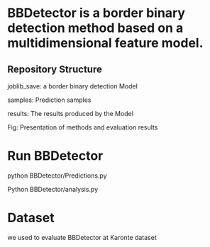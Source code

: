 # BBDetector is a border binary detection method based on a multidimensional feature model.

## Repository Structure

joblib_save: a border binary detection Model

samples: Prediction samples

results: The results produced by the Model

Fig: Presentation of methods and evaluation results

# Run BBDetector

python BBDetector/Predictions.py
               
Python BBDetector/analysis.py



# Dataset
we used to evaluate BBDetector at Karonte dataset
